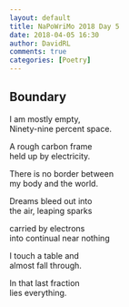 ```yaml
---  
layout: default  
title: NaPoWriMo 2018 Day 5  
date: 2018-04-05 16:30  
author: DavidRL  
comments: true  
categories: [Poetry]
---  
```

## Boundary  

I am mostly empty,  
Ninety-nine percent space.  

A rough carbon frame  
held up by electricity.  

There is no border between  
my body and the world.  

Dreams bleed out into  
the air, leaping sparks  

carried by electrons  
into continual near nothing  

I touch a table and  
almost fall through.  

In that last fraction  
lies everything.  
